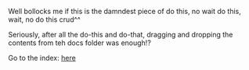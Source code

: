 Well bollocks me if this is the damndest piece of do this, no wait do this, wait, no do this crud^^

Seriously, after all the do-this and do-that, dragging and dropping the contents from teh docs folder was enough!?

Go to the index: <a href="https://szechno.github.io/index">here</a>
